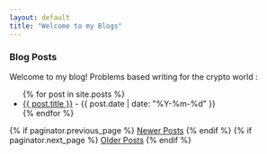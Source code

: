 ```yaml
---
layout: default
title: "Welcome to my Blogs"
---
```


### Blog Posts

Welcome to my blog! Problems based writing for the crypto world :

<ul>
{% for post in site.posts %}
    <li>
        <a href="{{ post.url | relative_url }}">{{ post.title }}</a> - {{ post.date | date: "%Y-%m-%d" }}
    </li>
{% endfor %}
</ul>

<nav class="pagination">
    {% if paginator.previous_page %}
    <a href="{{ paginator.previous_page_path | relative_url }}">Newer Posts</a>
    {% endif %}
    {% if paginator.next_page %}
    <a href="{{ paginator.next_page_path | relative_url }}">Older Posts</a>
    {% endif %}
</nav>
